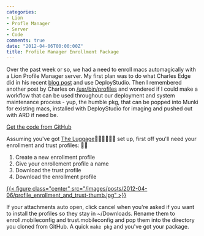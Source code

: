 ```yaml
---
categories:
- Lion
- Profle Manager
- Server
- Code
comments: true
date: "2012-04-06T00:00:00Z"
title: Profile Manager Enrollment Package
---
```

Over the past week or so, we had a need to enroll macs automagically with a Lion Profile Manager server. My first plan was to do what Charles Edge did in his recent [blog post](http://krypted.com/mac-os-x/automating-profile-manager-enrollment-through-deploystudio/) and use DeployStudio. Then I remembered another post by Charles on [/usr/bin/profiles](http://krypted.com/iphone/profile-manager-and-profiles/) and wondered if I could make a workflow that can be used throughout our deployment and system maintenance process - yup, the humble pkg, that can be popped into Munki for existing macs, installed with DeployStudio for imaging and pushed out with ARD if need be. 

[Get the code from GitHub](https://github.com/grahamgilbert/Profile-Manager-Enrollment)

Assuming you've got [The Luggage](https://github.com/unixorn/luggage) set up, first off you'll need your enrollment and trust profiles:

1.	Create a new enrollment profile
2. Give your enrollement profile a name
3. Download the trust profile
4. Download the enrollment profile

[{{< figure class="center" src="/images/posts/2012-04-06/profile_enrollment_and_trust-thumb.jpg" >}}](/images/posts/2012-04-06/profile_enrollment_and_trust-full.jpg)

If your attachments auto open, click cancel when you're asked if you want to install the profiles so they stay in ~/Downloads. Rename them to enroll.mobileconfig and trust.mobileconfig and pop them into the directory you cloned from GitHub. A quick `make pkg` and you've got your package.